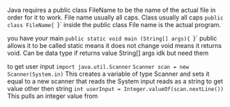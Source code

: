 Java requires a public class FileName to be the name of the actual file in order for it to work. File name usually all caps. Class usually all caps
	`public class FileName{
	`}`
inside the public class File name is the actual program. 

you have your main 
	`public static void main (String[] args){
	`}`
	public allows it to be called 
	static means it does not change 
	void means it returns void. Can be data type if returns value 
	String[] args idk but need them

to get user input
	`import java.util.Scanner`
	`Scanner scan = new Scanner(System.in)`
		This creates a variable of type Scanner and sets it equal to a new scanner that reads the System input 
		reads as a string
		to get value other then string 
		`int userInput = Integer.valueOf(scan.nextLine())`
			This pulls an integer value from 